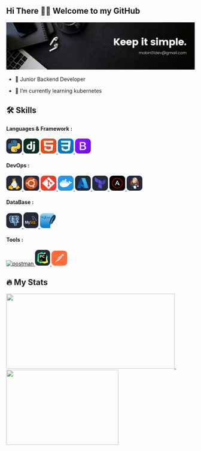 <h2>Hi There 🙋‍♂️ Welcome to my GitHub</h2>

<img src="https://github.com/Mobin-Abbasi/Mobin-Abbasi/blob/main/Black%20Minimal%20Motivation%20Quote%20LinkedIn%20Banner%20(2).png?raw=true" alt="background">


- 🌱 Junior Backend Developer
  
- 👀 I’m currently learning kubernetes
  
<h2>🛠 Skills</h2>

#### Languages & Framework :

<a href="#" target="_blank" rel="noreferrer">
    <img src="https://raw.githubusercontent.com/Mobin-Abbasi/Mobin-Abbasi/f1687e676ad390e3acc86c05ad30def42d641207/Python-Dark.svg" width="42" height="40" alt="python">
</a>
<a href="#" target="_blank" rel="noreferrer">
    <img src="https://raw.githubusercontent.com/Mobin-Abbasi/Mobin-Abbasi/f1687e676ad390e3acc86c05ad30def42d641207/Django.svg" width="42" height="40" alt="django">
</a>
<a href="#" target="_blank" rel="noreferrer">
    <img src="https://raw.githubusercontent.com/Mobin-Abbasi/Mobin-Abbasi/19e8ef7e7136aa9d1ace12676ed79d29e3fd256a/HTML.svg" width="42" height="40" alt="html">
</a>
<a href="#" target="_blank" rel="noreferrer">
    <img src="https://raw.githubusercontent.com/Mobin-Abbasi/Mobin-Abbasi/f1687e676ad390e3acc86c05ad30def42d641207/CSS.svg" width="42" height="40" alt="css">
</a>
<a href="#" target="_blank" rel="noreferrer">
    <img src="https://raw.githubusercontent.com/Mobin-Abbasi/Mobin-Abbasi/c37d3829c60ad92b05c5635d999fe7815cb4cd3f/Bootstrap.svg" width="42" height="40" alt="Bootstrap">
</a>

#### DevOps :

<a href="#" target="_blank" rel="noreferrer">
    <img src="https://raw.githubusercontent.com/Mobin-Abbasi/Mobin-Abbasi/cb53c23f0a1ae30a0fef03d37231c71d6947b236/Linux-Dark.svg" width="42" height="40" alt="linux">
</a>
<a href="#" target="_blank" rel="noreferrer">
    <img src="https://github.com/tandpfun/skill-icons/raw/main/icons/Ubuntu-Dark.svg" width="42" height="40" alt="ubuntu">
</a>
<a href="#" target="_blank" rel="noreferrer">
    <img src="https://raw.githubusercontent.com/Mobin-Abbasi/Mobin-Abbasi/f1687e676ad390e3acc86c05ad30def42d641207/Git.svg" width="42" height="40" alt="git">
</a>
<a href="#" target="_blank" rel="noreferrer">
    <img src="https://github.com/tandpfun/skill-icons/raw/main/icons/Docker.svg" width="42" height="40" alt="Docker">
</a>
<a href="#" target="_blank" rel="noreferrer">
    <img src="https://github.com/tandpfun/skill-icons/raw/main/icons/Azure-Dark.svg" width="42" height="40" alt="Azure">
</a>
<a href="#" target="_blank" rel="noreferrer">
    <img src="https://github.com/tandpfun/skill-icons/raw/main/icons/Terraform-Dark.svg" width="42" height="40" alt="Terraform">
</a>
<a href="#" target="_blank" rel="noreferrer">
    <img src="https://github.com/tandpfun/skill-icons/raw/main/icons/Ansible.svg" width="42" height="40" alt="Ansible">
</a>
<a href="#" target="_blank" rel="noreferrer">
    <img src="https://github.com/tandpfun/skill-icons/raw/main/icons/Jenkins-Dark.svg" width="42" height="40" alt="Jenkins">
</a>

#### DataBase :

<a href="#" target="_blank" rel="noreferrer">
    <img src="https://raw.githubusercontent.com/Mobin-Abbasi/Mobin-Abbasi/f1687e676ad390e3acc86c05ad30def42d641207/PostgreSQL-Dark.svg" width="42" height="40" alt="postgresql">
</a>
<a href="#" target="_blank" rel="noreferrer">
    <img src="https://github.com/tandpfun/skill-icons/raw/main/icons/MySQL-Dark.svg" width="40" height="42" alt="MySQL">
</a>
<a href="#" target="_blank" rel="noreferrer">
    <img src="https://raw.githubusercontent.com/Mobin-Abbasi/Mobin-Abbasi/bb592a1ceb5dd31de5353fd44deec62a1a8b24c5/SQLite.svg" width="42" height="40" alt="sqlite03">
</a>

#### Tools :

<a href="#" target="_blank" rel="noreferrer">
    <img src="https://github.com/tandpfun/skill-icons/raw/main/icons/Sublime-Dark.svg" width="40" height="42" alt="postman">
</a>
<a href="#" target="_blank" rel="noreferrer">
    <img src="https://github.com/tandpfun/skill-icons/raw/main/icons/PyCharm-Dark.svg" width="40" height="42" alt="pycharm">
</a>
<a href="#" target="_blank" rel="noreferrer">
    <img src="https://raw.githubusercontent.com/Mobin-Abbasi/Mobin-Abbasi/f1687e676ad390e3acc86c05ad30def42d641207/Postman.svg" width="42" height="40" alt="postman">
</a>

<h2>🔥 My Stats</h2>

<a href="#" target="_blank" rel="noreferrer">
  <img src="https://github-readme-stats.vercel.app/api?username=Mobin-Abbasi&show_icons=true&theme=radical" width="450" height="200">
</a>
&nbsp;
<a href="#" target="_blank" rel="noreferrer">
  <img src="https://github-readme-stats.vercel.app/api/top-langs/?username=Mobin-Abbasi&layout=compact" width="300" height="200">
</a>
